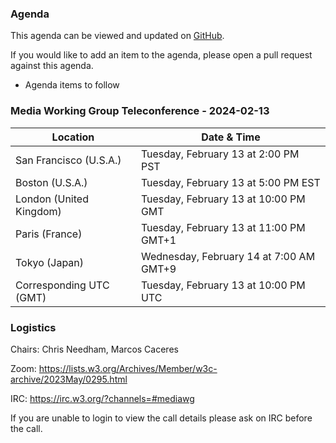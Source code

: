### Agenda

This agenda can be viewed and updated on [GitHub](https://github.com/w3c/media-wg/blob/main/meetings/2024-02-13-Media_Working_Group_Teleconference-agenda.md).

If you would like to add an item to the agenda, please open a pull request against this agenda.

* Agenda items to follow

### Media Working Group Teleconference - 2024-02-13

| Location | Date & Time |
| -------- | ----------- |
| San Francisco (U.S.A.) | Tuesday, February 13 at 2:00 PM PST |
| Boston (U.S.A.) | Tuesday, February 13 at 5:00 PM EST |
| London (United Kingdom) | Tuesday, February 13 at 10:00 PM GMT |
| Paris (France) | Tuesday, February 13 at 11:00 PM GMT+1 |
| Tokyo (Japan) | Wednesday, February 14 at 7:00 AM GMT+9 |
| Corresponding UTC (GMT) | Tuesday, February 13 at 10:00 PM UTC |

### Logistics

Chairs: Chris Needham, Marcos Caceres

Zoom: https://lists.w3.org/Archives/Member/w3c-archive/2023May/0295.html

IRC: https://irc.w3.org/?channels=#mediawg

If you are unable to login to view the call details please ask on IRC before the call.


